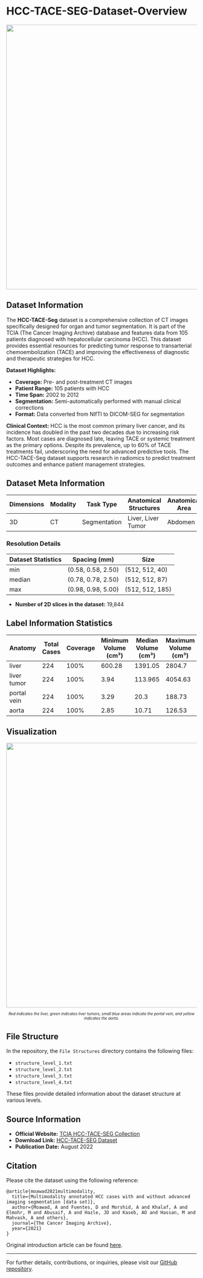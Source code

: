 # HCC-TACE-SEG-Dataset-Overview

<div align="center">
    <a href="https://github.com/openmedlab/"><img width="700px" height="auto" src="appendix/HCC-TACE-Seg_0.avif"></a>
</div>
<p style="text-align:center;font-size:10px;"><em></em></p>

## Dataset Information

The **HCC-TACE-Seg** dataset is a comprehensive collection of CT images specifically designed for organ and tumor segmentation. It is part of the TCIA (The Cancer Imaging Archive) database and features data from 105 patients diagnosed with hepatocellular carcinoma (HCC). This dataset provides essential resources for predicting tumor response to transarterial chemoembolization (TACE) and improving the effectiveness of diagnostic and therapeutic strategies for HCC.

**Dataset Highlights:**
- **Coverage:** Pre- and post-treatment CT images
- **Patient Range:** 105 patients with HCC
- **Time Span:** 2002 to 2012
- **Segmentation:** Semi-automatically performed with manual clinical corrections
- **Format:** Data converted from NIfTI to DICOM-SEG for segmentation

**Clinical Context:**
HCC is the most common primary liver cancer, and its incidence has doubled in the past two decades due to increasing risk factors. Most cases are diagnosed late, leaving TACE or systemic treatment as the primary options. Despite its prevalence, up to 60% of TACE treatments fail, underscoring the need for advanced predictive tools. The HCC-TACE-Seg dataset supports research in radiomics to predict treatment outcomes and enhance patient management strategies.

## Dataset Meta Information

| Dimensions | Modality | Task Type    | Anatomical Structures | Anatomical Area | Number of Categories | Data Volume | File Format |
|------------|----------|--------------|-----------------------|-----------------|----------------------|-------------|-------------|
| 3D         | CT       | Segmentation | Liver, Liver Tumor    | Abdomen         | 4                    | 628         | .dcm        |

### Resolution Details

| Dataset Statistics | Spacing (mm)        | Size            |
|--------------------|---------------------|-----------------|
| min                | (0.58, 0.58, 2.50)  | (512, 512, 40)  |
| median             | (0.78, 0.78, 2.50)  | (512, 512, 87)  |
| max                | (0.98, 0.98, 5.00)  | (512, 512, 185) |

- **Number of 2D slices in the dataset:** 19,844

## Label Information Statistics

| Anatomy     | Total Cases | Coverage | Minimum Volume (cm³)  | Median Volume (cm³) | Maximum Volume (cm³) |
|-------------|-------------|----------|-----------------------|---------------------|----------------------|
| liver       | 224         | 100%     | 600.28                | 1391.05             | 2804.7               |
| liver tumor | 224         | 100%     | 3.94                  | 113.965             | 4054.63              |
| portal vein | 224         | 100%     | 3.29                  | 20.3                | 188.73               |
| aorta       | 224         | 100%     | 2.85                  | 10.71               | 126.53               |

## Visualization

<div align="center">
    <a href="https://github.com/openmedlab/"><img width="700px" height="auto" src="appendix/HCC-TACE-Seg_1.webp"></a>
</div>
<p style="text-align:center;font-size:10px;"><em>Red indicates the liver, green indicates liver tumors, small blue areas indicate the portal vein, and yellow indicates the aorta.</em></p>

## File Structure

In the repository, the `File Structures` directory contains the following files:
- `structure_level_1.txt`
- `structure_level_2.txt`
- `structure_level_3.txt`
- `structure_level_4.txt`

These files provide detailed information about the dataset structure at various levels.

## Source Information

- **Official Website:** [TCIA HCC-TACE-SEG Collection](https://www.cancerimagingarchive.net/collection/hcc-tace-seg/)
- **Download Link:** [HCC-TACE-SEG Dataset](https://www.cancerimagingarchive.net/collection/hcc-tace-seg/)
- **Publication Date:** August 2022

## Citation

Please cite the dataset using the following reference:

```
@article{moawad2021multimodality,
  title={Multimodality annotated HCC cases with and without advanced imaging segmentation [data set]},
  author={Moawad, A and Fuentes, D and Morshid, A and Khalaf, A and Elmohr, M and Abusaif, A and Hazle, JD and Kaseb, AO and Hassan, M and Mahvash, A and others},
  journal={The Cancer Imaging Archive},
  year={2021}
}
```

Original introduction article can be found [here](https://zhuanlan.zhihu.com/p/708599534).

---

For further details, contributions, or inquiries, please visit our [GitHub repository](https://github.com/openmedlab/).